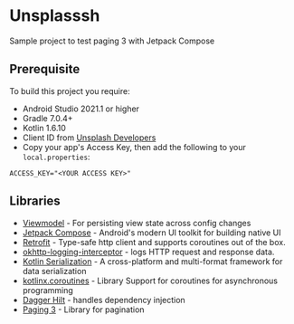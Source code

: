 # Unsplasssh
Sample project to test paging 3 with Jetpack Compose


## Prerequisite

To build this project you require: 
  
  - Android Studio 2021.1 or higher
  - Gradle 7.0.4+
  - Kotlin 1.6.10
  - Client ID from [Unsplash Developers](https://unsplash.com/developers)
  - Copy your app's Access Key, then add the following to your `local.properties`: 

```
ACCESS_KEY="<YOUR ACCESS KEY>"
```

  
## Libraries


- [Viewmodel](https://developer.android.com/topic/libraries/architecture/viewmodel) - For persisting view state across config changes
- [Jetpack Compose](https://developer.android.com/jetpack/compose?gclsrc=ds&gclsrc=ds) - Android's modern UI toolkit for building native UI
- [Retrofit](https://square.github.io/retrofit/) - Type-safe http client and supports coroutines out of the box.  
- [okhttp-logging-interceptor](https://github.com/square/okhttp/blob/master/okhttp-logging-interceptor/README.md) - logs HTTP request and response data.
- [Kotlin Serialization](https://github.com/Kotlin/kotlinx.serialization) - A cross-platform and multi-format framework for data serialization
- [kotlinx.coroutines](https://github.com/Kotlin/kotlinx.coroutines) - Library Support for coroutines for asynchronous programming
- [Dagger Hilt](https://dagger.dev/hilt) - handles dependency injection
- [Paging 3](https://developer.android.com/jetpack/androidx/releases/paging) - Library for pagination
